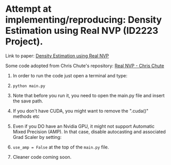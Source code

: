 # Attempt at implementing/reproducing: Density Estimation using Real NVP (ID2223 Project).
Link to paper: [Density Estimation using Real NVP](https://arxiv.org/abs/1605.08803)

Some code adopted from Chris Chute's repository: [Real NVP - Chris Chute](https://github.com/chrischute/real-nvp)


1. In order to run the code just open a terminal and type:
2. ``` python main.py ```
3. Note that before you run it, you need to open the main.py file and insert the save path.
4. If you don't have CUDA, you might want to remove the ".cuda()" methods etc
5. Even if you DO have an Nvidia GPU, it might not support Automatic Mixed Precision (AMP). In that case, disable autocasting and associated Grad Scaler by setting:
6.  ``` use_amp = False ``` at the top of the  ``` main.py ``` file.

7. Cleaner code coming soon.

